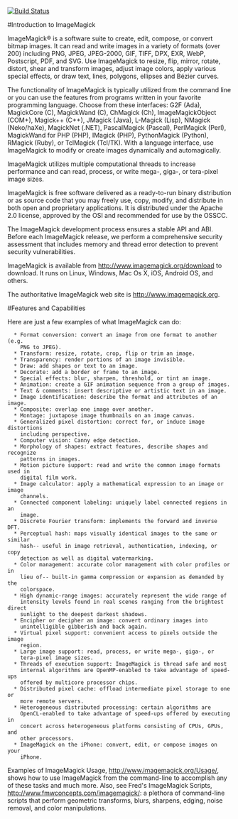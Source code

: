 [![Build Status](https://travis-ci.org/ImageMagick/ImageMagick.svg?branch=master)](https://travis-ci.org/ImageMagick/ImageMagick)

#Introduction to ImageMagick

  ImageMagick® is a software suite to create, edit, compose, or convert
  bitmap images. It can read and write images in a variety of formats (over
  200) including PNG, JPEG, JPEG-2000, GIF, TIFF, DPX, EXR, WebP, Postscript,
  PDF, and SVG.  Use ImageMagick to resize, flip, mirror, rotate, distort,
  shear and transform images, adjust image colors, apply various special
  effects, or draw text, lines, polygons, ellipses and Bézier curves.
  
  The functionality of ImageMagick is typically utilized from the command
  line or you can use the features from programs written in your favorite
  programming language. Choose from these interfaces: G2F (Ada), MagickCore
  (C), MagickWand (C), ChMagick (Ch), ImageMagickObject (COM+), Magick++
  (C++), JMagick (Java), L-Magick (Lisp), NMagick (Neko/haXe), MagickNet
  (.NET), PascalMagick (Pascal), PerlMagick (Perl), MagickWand for PHP
  (PHP), IMagick (PHP), PythonMagick (Python), RMagick (Ruby), or TclMagick
  (Tcl/TK). With a language interface, use ImageMagick to modify or create
  images dynamically and automagically.

  ImageMagick utilizes multiple computational threads to increase performance
  and can read, process, or write mega-, giga-, or tera-pixel image sizes.
  
  ImageMagick is free software delivered as a ready-to-run binary distribution
  or as source code that you may freely use, copy, modify, and distribute
  in both open and proprietary applications. It is distributed under the
  Apache 2.0 license, approved by the OSI and recommended for use by the OSSCC.
  
  The ImageMagick development process ensures a stable API and ABI. Before
  each ImageMagick release, we perform a comprehensive security assessment
  that includes memory and thread error detection to prevent security
  vulnerabilities.

  ImageMagick is available from http://www.imagemagick.org/download to
  download. It runs on Linux, Windows, Mac Os X, iOS, Android OS, and others.

  The authoritative ImageMagick web site is http://www.imagemagick.org.


#Features and Capabilities
  
  Here are just a few examples of what ImageMagick can do:
  
      * Format conversion: convert an image from one format to another (e.g.
        PNG to JPEG).
      * Transform: resize, rotate, crop, flip or trim an image.
      * Transparency: render portions of an image invisible.
      * Draw: add shapes or text to an image.
      * Decorate: add a border or frame to an image.
      * Special effects: blur, sharpen, threshold, or tint an image.
      * Animation: create a GIF animation sequence from a group of images.
      * Text & comments: insert descriptive or artistic text in an image.
      * Image identification: describe the format and attributes of an image.
      * Composite: overlap one image over another.
      * Montage: juxtapose image thumbnails on an image canvas.
      * Generalized pixel distortion: correct for, or induce image distortions
        including perspective.
      * Computer vision: Canny edge detection.
      * Morphology of shapes: extract features, describe shapes and recognize
        patterns in images.
      * Motion picture support: read and write the common image formats used in
        digital film work.
      * Image calculator: apply a mathematical expression to an image or image
        channels.
      * Connected component labeling: uniquely label connected regions in an
        image.
      * Discrete Fourier transform: implements the forward and inverse DFT.
      * Perceptual hash: maps visually identical images to the same or similar
        hash-- useful in image retrieval, authentication, indexing, or copy
        detection as well as digital watermarking.
      * Color management: accurate color management with color profiles or in
        lieu of-- built-in gamma compression or expansion as demanded by the
        colorspace.
      * High dynamic-range images: accurately represent the wide range of
        intensity levels found in real scenes ranging from the brightest direct
        sunlight to the deepest darkest shadows.
      * Encipher or decipher an image: convert ordinary images into
        unintelligible gibberish and back again.
      * Virtual pixel support: convenient access to pixels outside the image
        region.
      * Large image support: read, process, or write mega-, giga-, or
        tera-pixel image sizes.
      * Threads of execution support: ImageMagick is thread safe and most
        internal algorithms are OpenMP-enabled to take advantage of speed-ups
        offered by multicore processor chips.
      * Distributed pixel cache: offload intermediate pixel storage to one or
        more remote servers.
      * Heterogeneous distributed processing: certain algorithms are
        OpenCL-enabled to take advantage of speed-ups offered by executing in
        concert across heterogeneous platforms consisting of CPUs, GPUs, and
        other processors.
      * ImageMagick on the iPhone: convert, edit, or compose images on your
        iPhone.
  
  Examples of ImageMagick Usage, http://www.imagemagick.org/Usage/, shows how
  to use ImageMagick from the command-line to accomplish any of these tasks and
  much more. Also, see Fred's ImageMagick Scripts,
  http://www.fmwconcepts.com/imagemagick/: a plethora of command-line scripts
  that perform geometric transforms, blurs, sharpens, edging, noise removal,
  and color manipulations.

